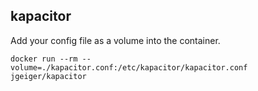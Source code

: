 ## kapacitor

Add your config file as a volume into the container.

```shell
docker run --rm --volume=./kapacitor.conf:/etc/kapacitor/kapacitor.conf jgeiger/kapacitor
```

